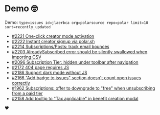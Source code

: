 # Demo 🤓

Demo: `type=issues id=jlaerbca org=polarsource repo=polar limit=10 sort=recently_updated`

<!-- POLAR type=issues id=jlaerbca org=polarsource repo=polar limit=10 sort=recently_updated -->

* [#2221 One-click creator mode activation](https://github.com/polarsource/polar/issues/2221)
* [#2222 Instant creator signup via polar.sh](https://github.com/polarsource/polar/issues/2222)
* [#2214 Subscriptions/Posts: track email bounces](https://github.com/polarsource/polar/issues/2214)
* [#2203 AlreadySubscribed error should be silently swallowed when importing CSV](https://github.com/polarsource/polar/issues/2203)
* [#2096 Subscription Tier: hidden under toolbar after navigation](https://github.com/polarsource/polar/issues/2096)
* [#2172 404 page requires JS](https://github.com/polarsource/polar/issues/2172)
* [#2186 Support dark mode without JS](https://github.com/polarsource/polar/issues/2186)
* [#2166 "Add badge to issues" section doesn't count open issues correctly](https://github.com/polarsource/polar/issues/2166)
* [#1962 Subscriptions: offer to downgrade to "free" when unsubscribing from a paid tier](https://github.com/polarsource/polar/issues/1962)
* [#2158 Add tooltip to "Tax applicable" in benefit creation modal](https://github.com/polarsource/polar/issues/2158)

<!-- POLAR-END id=jlaerbca -->

❤️